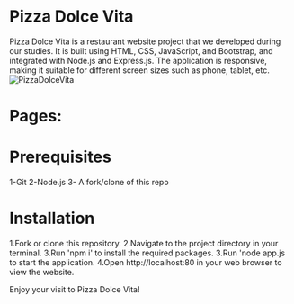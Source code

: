 # Pizza Dolce Vita

Pizza Dolce Vita is a restaurant website project that we developed during our studies. It is built using HTML, CSS, JavaScript, and Bootstrap, and integrated with Node.js and Express.js.
The application is responsive, making it suitable for different screen sizes such as phone, tablet, etc.
![PizzaDolceVita](PizzaDolceVita.gif "PizzaDolceVita")

# Pages:

# Prerequisites

1-Git
2-Node.js
3- A fork/clone of this repo

# Installation

1.Fork or clone this repository.
2.Navigate to the project directory in your terminal.
3.Run 'npm i' to install the required packages.
3.Run 'node app.js to start the application.
4.Open http://localhost:80 in your web browser to view the website.

Enjoy your visit to Pizza Dolce Vita!
